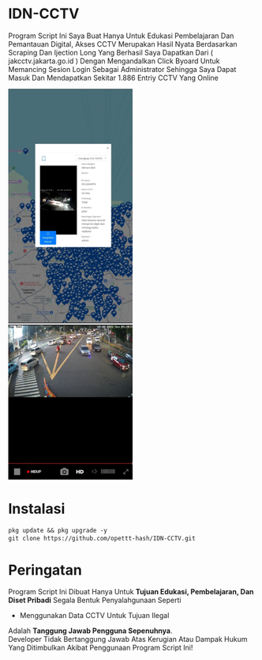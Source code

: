 # IDN-CCTV
Program Script Ini Saya Buat Hanya Untuk Edukasi Pembelajaran Dan Pemantauan Digital, Akses CCTV Merupakan Hasil Nyata Berdasarkan Scraping Dan Ijection Long Yang Berhasil Saya Dapatkan Dari ( jakcctv.jakarta.go.id ) Dengan Mengandalkan Click Byoard Untuk Memancing Sesion Login Sebagai Administrator Sehingga Saya Dapat Masuk Dan Mendapatkan Sekitar 1.886 Entriy CCTV Yang Online

<img src="ss.jpg" alt="IP Result" width="50%"> <img src="ss2.jpg" alt="IP Result" width="50%">

# Instalasi 
```
pkg update && pkg upgrade -y
git clone https://github.com/opettt-hash/IDN-CCTV.git
```
# Peringatan 
Program Script Ini Dibuat Hanya Untuk **Tujuan Edukasi, Pembelajaran, Dan Diset Pribadi**
Segala Bentuk Penyalahgunaan Seperti 
- Menggunakan Data CCTV Untuk Tujuan Ilegal

Adalah **Tanggung Jawab Pengguna Sepenuhnya**.  
Developer Tidak Bertanggung Jawab Atas Kerugian Atau Dampak Hukum Yang Ditimbulkan Akibat Penggunaan Program Script Ini!
